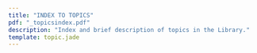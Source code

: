 ```yaml
---
title: "INDEX TO TOPICS"
pdf: "_topicsindex.pdf"
description: "Index and brief description of topics in the Library."
template: topic.jade
---
```

